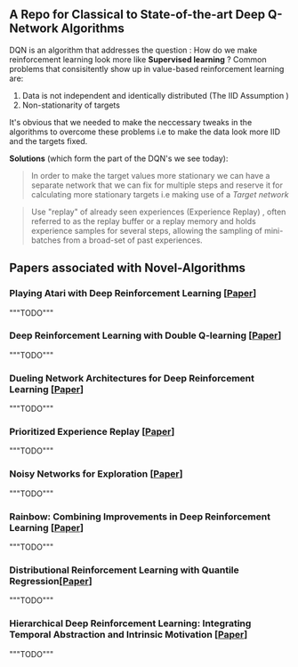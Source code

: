 ## A Repo for Classical to State-of-the-art Deep Q-Network Algorithms
DQN is an algorithm that addresses the question : How do we make reinforcement learning look more like **Supervised learning** ? Common problems that consisitently show up in value-based reinforcement learning are:  
1. Data is not independent and identically distributed (The IID Assumption )
2. Non-stationarity of targets 

It's obvious that we needed to make the neccessary tweaks in the algorithms to overcome these problems i.e to make the data look more IID and the targets fixed.

**Solutions** (which form the part of the DQN's we see today):
> In order to make the target values more stationary we can have a separate network that we can fix for multiple steps and reserve it for calculating more stationary targets i.e making use of a *Target network*

> Use "replay" of already seen experiences (Experience Replay) , often referred to as the replay buffer or a replay memory and holds experience samples for several steps, allowing the sampling of mini-batches from a broad-set of past experiences.

## Papers associated with Novel-Algorithms
### Playing Atari with Deep Reinforcement Learning [[Paper](https://www.cs.toronto.edu/~vmnih/docs/dqn.pdf)]
"""TODO"""
### Deep Reinforcement Learning with Double Q-learning [[Paper](https://www.cs.toronto.edu/~vmnih/docs/dqn.pdf)]
"""TODO"""
### Dueling Network Architectures for Deep Reinforcement Learning [[Paper](https://www.cs.toronto.edu/~vmnih/docs/dqn.pdf)]
"""TODO"""
### Prioritized Experience Replay [[Paper](https://www.cs.toronto.edu/~vmnih/docs/dqn.pdf)]
"""TODO"""
### Noisy Networks for Exploration [[Paper](https://www.cs.toronto.edu/~vmnih/docs/dqn.pdf)]
"""TODO"""
### Rainbow: Combining Improvements in Deep Reinforcement Learning [[Paper](https://www.cs.toronto.edu/~vmnih/docs/dqn.pdf)]
"""TODO"""
### Distributional Reinforcement Learning with Quantile Regression[[Paper](https://www.cs.toronto.edu/~vmnih/docs/dqn.pdf)]
"""TODO"""
### Hierarchical Deep Reinforcement Learning: Integrating Temporal Abstraction and Intrinsic Motivation [[Paper](https://www.cs.toronto.edu/~vmnih/docs/dqn.pdf)]
"""TODO"""


